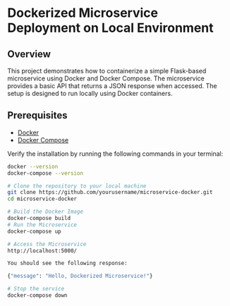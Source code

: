 # Dockerized Microservice Deployment on Local Environment

## Overview

This project demonstrates how to containerize a simple Flask-based microservice using Docker and Docker Compose. The microservice provides a basic API that returns a JSON response when accessed. The setup is designed to run locally using Docker containers.

## Prerequisites

- [Docker](https://www.docker.com/get-started)
- [Docker Compose](https://docs.docker.com/compose/install/)

Verify the installation by running the following commands in your terminal:

```bash
docker --version
docker-compose --version

# Clone the repository to your local machine
git clone https://github.com/yourusername/microservice-docker.git
cd microservice-docker

# Build the Docker Image
docker-compose build
# Run the Microservice
docker-compose up

# Access the Microservice
http://localhost:5000/

You should see the following response:

{"message": "Hello, Dockerized Microservice!"}

# Stop the service 
docker-compose down
